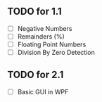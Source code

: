 ## TODO for 1.1 
- [ ] Negative Numbers
- [ ] Remainders (%)
- [ ] Floating Point Numbers
- [ ] Division By Zero Detection

## TODO for 2.1
- [ ] Basic GUI in WPF
